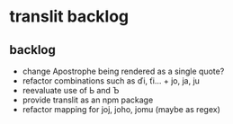 # translit backlog



## backlog
* change Apostrophe being rendered as a single quote?
* refactor combinations such as ďi, ťi... + jo, ja, ju
* reevaluate use of Ь and Ъ
* provide translit as an npm package
* refactor mapping for joj, joho, jomu (maybe as regex)
